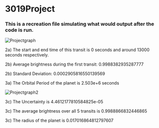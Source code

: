 # 3019Project
### This is a recreation file simulating what would output after the code is run.


![Projectgraph](https://gyazo.com/b79403f0272fa0778482920e9b575a68.png)

2a) The start and end time of this transit is 0 seconds and around 13000 seconds respectively.

2b) Average brightness during the first transit: 0.9988382935287777

2b) Standard Deviation: 0.0002905816550139569

3a) The Orbital Period of the planet is 2.503e+6 seconds

![Projectgraph2](https://gyazo.com/4697941fb4492ab8d49e9351ba333719.png)

3c) The Uncertainty is 4.4612177810584825e-05

3c) The average brightness over all 5 transits is 0.9988866832446865

3c) The radius of the planet is 0.017016864812797607
